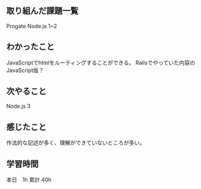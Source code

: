 ## 取り組んだ課題一覧
Progate
Node.js 1~2

## わかったこと
JavaScriptでhtmlをルーティングすることができる。
Railsでやっていた内容のJavaScript版？

## 次やること
Node.js 3

## 感じたこと
作法的な記述が多く、理解ができていないところが多い。

## 学習時間
本日　1h
累計 40h
